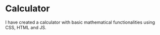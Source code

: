 # Calculator
 I have created a calculator with basic mathematical functionalities using CSS, HTML and JS.
